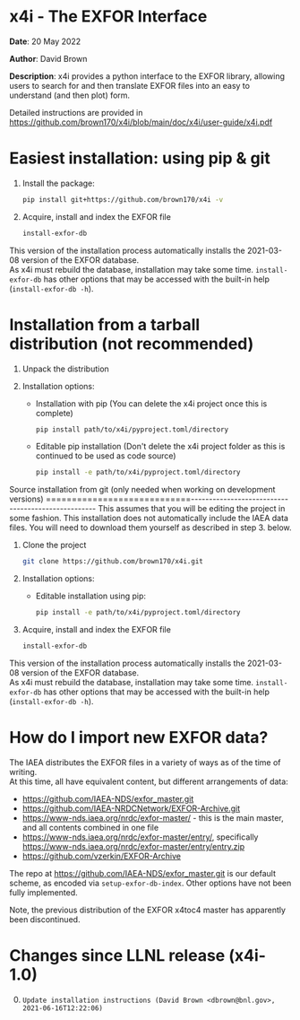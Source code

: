 x4i - The EXFOR Interface
=========================

**Date**:   20 May 2022

**Author**: David Brown

**Description**:
x4i provides a python interface to the EXFOR library, allowing users to
search for and then translate EXFOR files into an easy to understand (and then plot) form.

Detailed instructions are provided in https://github.com/brown170/x4i/blob/main/doc/x4i/user-guide/x4i.pdf

Easiest installation: using pip & git
=====================================
1. Install the package:

    ```sh
    pip install git+https://github.com/brown170/x4i -v
    ```

2. Acquire, install and index the EXFOR file

    ```sh
    install-exfor-db
    ```

This version of the installation process automatically installs the 2021-03-08 version of the EXFOR database.  
As x4i must rebuild the database, installation may take some time.  `install-exfor-db` has other options that
may be accessed with the built-in help (`install-exfor-db -h`).

Installation from a tarball distribution (not recommended)
==========================================================

1. Unpack the distribution

2. Installation options:

    * Installation with pip (You can delete the x4i project once this is complete)

        ```sh
        pip install path/to/x4i/pyproject.toml/directory
        ```

    * Editable pip installation (Don't delete the x4i project folder as this is continued to be used as code source)

        ```sh
        pip install -e path/to/x4i/pyproject.toml/directory
        ```

Source installation from git (only needed when working on development versions)
============================---------------------------------------------------
This assumes that you will be editing the project in some fashion.
This installation does not automatically include the IAEA data files.
You will need to download them yourself as described in step 3. below.

1. Clone the project

    ```sh
    git clone https://github.com/brown170/x4i.git
    ```

2. Installation options:

    * Editable installation using pip:

      ```sh
      pip install -e path/to/x4i/pyproject.toml/directory
      ```

3. Acquire, install and index the EXFOR file

    ```sh
    install-exfor-db
    ```

This version of the installation process automatically installs the 2021-03-08 version of the EXFOR database.  
As x4i must rebuild the database, installation may take some time.  `install-exfor-db` has other options that
may be accessed with the built-in help (`install-exfor-db -h`).

How do I import new EXFOR data?
===============================

The IAEA distributes the EXFOR files in a variety of ways as of the time of writing.  
At this time, all have equivalent content, but different arrangements of data:

* <https://github.com/IAEA-NDS/exfor_master.git>
* <https://github.com/IAEA-NRDCNetwork/EXFOR-Archive.git>
* <https://www-nds.iaea.org/nrdc/exfor-master/> - this is the main master, and all contents combined in one file
* <https://www-nds.iaea.org/nrdc/exfor-master/entry/>, specifically <https://www-nds.iaea.org/nrdc/exfor-master/entry/entry.zip>
* <https://github.com/vzerkin/EXFOR-Archive>

The repo at <https://github.com/IAEA-NDS/exfor_master.git> is our default scheme, as encoded via `setup-exfor-db-index`.  Other options have not been fully implemented.

Note, the previous distribution of the EXFOR x4toc4 master has apparently been discontinued.


Changes since LLNL release (x4i-1.0)
====================================

0.     Update installation instructions (David Brown <dbrown@bnl.gov>, 2021-06-16T12:22:06)
